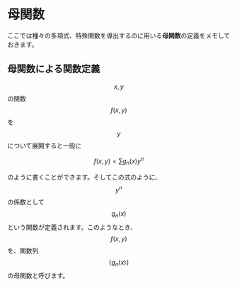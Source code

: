 # 母関数

ここでは種々の多項式、特殊関数を導出するのに用いる**母関数**の定義をメモしておきます。

## 母関数による関数定義

$$x, y$$の関数$$f(x, y)$$を$$y$$について展開すると一般に

$$
f(x, y) = \sum g_n(x) y^n
$$

のように書くことができます。そしてこの式のように、$$y^n$$の係数として$$g_n(x)$$という関数が定義されます。このようなとき、$$f(x, y)$$を、関数列$$\{ g_n(x)\}$$の母関数と呼びます。